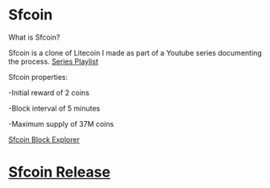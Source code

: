 Sfcoin 
================================

What is Sfcoin?

Sfcoin is a clone of Litecoin I made as part of a Youtube series documenting the process. 
[Series Playlist](https://www.youtube.com/playlist?list=PLHWfvuRy-9gdCv2oD_Ywd0swNF3N8mXt-&disable_polymer=true)

Sfcoin properties:

-Initial reward of 2 coins

-Block interval of 5 minutes

-Maximum supply of 37M coins

[Sfcoin Block Explorer](http://#/)


# [Sfcoin Release](https://github.com/bayuewalker/sfcoin/releases/tag/v0.8)
